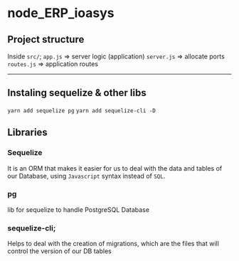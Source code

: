 # node_ERP_ioasys


## Project structure
Inside `src/`;
``app.js`` => server logic (application)
``server.js`` => allocate ports
``routes.js`` => application routes

--------------------
## Instaling sequelize & other libs
``yarn add sequelize pg``
``yarn add sequelize-cli -D``


## Libraries
### Sequelize
It is an ORM that makes it easier for us to deal with the data and tables of our Database, using `Javascript` syntax instead of `SQL`.

### pg
lib for sequelize to handle PostgreSQL Database

### sequelize-cli;
Helps to deal with the creation of migrations, which are the files that will control the version of our DB tables